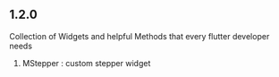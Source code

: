 ## 1.2.0

Collection of Widgets and helpful Methods that every flutter developer needs

1. MStepper : custom stepper widget
